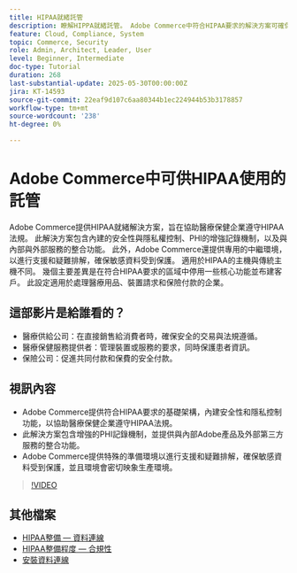 ```yaml
---
title: HIPAA就緒託管
description: 瞭解HIPPA就緒託管。 Adobe Commerce中符合HIPAA要求的解決方案可確保醫療保健企業使用安全、合規的電子商務。
feature: Cloud, Compliance, System
topic: Commerce, Security
role: Admin, Architect, Leader, User
level: Beginner, Intermediate
doc-type: Tutorial
duration: 268
last-substantial-update: 2025-05-30T00:00:00Z
jira: KT-14593
source-git-commit: 22eaf9d107c6aa80344b1ec224944b53b3178857
workflow-type: tm+mt
source-wordcount: '238'
ht-degree: 0%

---
```



# Adobe Commerce中可供HIPAA使用的託管

Adobe Commerce提供HIPAA就緒解決方案，旨在協助醫療保健企業遵守HIPAA法規。 此解決方案包含內建的安全性與隱私權控制、PHI的增強記錄機制，以及與內部與外部服務的整合功能。 此外，Adobe Commerce還提供專用的中繼環境，以進行支援和疑難排解，確保敏感資料受到保護。 適用於HIPAA的主機與傳統主機不同。 幾個主要差異是在符合HIPAA要求的區域中停用一些核心功能並布建客戶。 此設定適用於處理醫療用品、裝置請求和保險付款的企業。

## 這部影片是給誰看的？

* 醫療供給公司：在直接銷售給消費者時，確保安全的交易與法規遵循。
* 醫療保健服務提供者：管理裝置或服務的要求，同時保護患者資訊。
* 保險公司：促進共同付款和保費的安全付款。

## 視訊內容

* Adobe Commerce提供符合HIPAA要求的基礎架構，內建安全性和隱私控制功能，以協助醫療保健企業遵守HIPAA法規。
* 此解決方案包含增強的PHI記錄機制，並提供與內部Adobe產品及外部第三方服務的整合功能。
* Adobe Commerce提供特殊的準備環境以進行支援和疑難排解，確保敏感資料受到保護，並且環境會密切映象生產環境。

>[!VIDEO](https://video.tv.adobe.com/v/3463188/?learn=on&enablevpops&captions=chi_hant)

## 其他檔案

* [HIPAA整備 — 資料連線](https://experienceleague.adobe.com/zh-hant/docs/commerce/data-connection/hipaa-readiness)
* [HIPAA整備程度 — 合規性](https://experienceleague.adobe.com/zh-hant/docs/commerce-admin/start/compliance/hipaa-ready-service/overview)
* [安裝資料連線](https://experienceleague.adobe.com/zh-hant/docs/commerce/data-connection/fundamentals/install)

